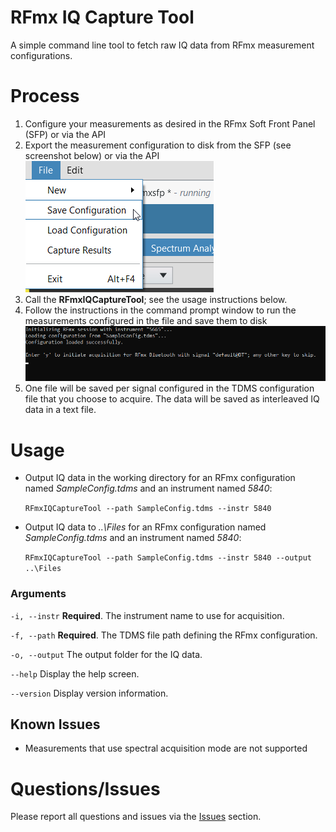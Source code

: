 # RFmx IQ Capture Tool
A simple command line tool to fetch raw IQ data from RFmx measurement configurations.

# Process
1) Configure your measurements as desired in the RFmx Soft Front Panel (SFP) or via the API
2) Export the measurement configuration to disk from the SFP (see screenshot below) or via the API 
![RFmxSFP](/img/SaveConfigurationRFmx.png)
3) Call the **RFmxIQCaptureTool**; see the usage instructions below.
4) Follow the instructions in the command prompt window to run the measurements configured in the file and save them to disk
![Usage](/img/CommandLineUsage.png)
5) One file will be saved per signal configured in the TDMS configuration file that you choose to acquire. The data will be saved as interleaved IQ data in a text file.

# Usage
- Output IQ data in the working directory for an RFmx configuration named *SampleConfig.tdms* and an instrument named *5840*:

    `RFmxIQCaptureTool --path SampleConfig.tdms --instr 5840`
  
- Output IQ data to *..\Files* for an RFmx configuration named *SampleConfig.tdms* and an instrument named *5840*:
  
    `RFmxIQCaptureTool --path SampleConfig.tdms --instr 5840 --output ..\Files`

### Arguments
  `-i, --instr`     **Required**. The instrument name to use for acquisition.

  `-f, --path`      **Required**. The TDMS file path defining the RFmx configuration.

  `-o, --output`    The output folder for the IQ data.

  `--help`          Display the help screen.

  `--version`       Display version information.

## Known Issues
- Measurements that use spectral acquisition mode are not supported

# Questions/Issues

Please report all questions and issues via the [Issues](https://github.com/NISystemsEngineering/rfmx-iq-capture-tool/issues) section.
